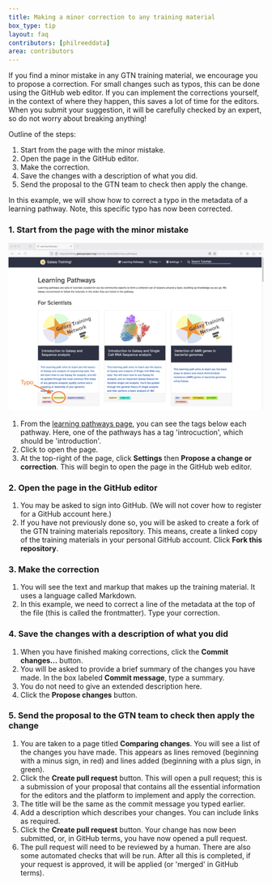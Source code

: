 ```yaml
---
title: Making a minor correction to any training material
box_type: tip
layout: faq
contributors: [philreeddata]
area: contributors
---
```


If you find a minor mistake in any GTN training material, we encourage you to propose a correction. For small changes such as typos, this can be done using the GitHub web editor. If you can implement the corrections yourself, in the context of where they happen, this saves a lot of time for the editors.  When you submit your suggestion, it will be carefully checked by an expert, so do not worry about breaking anything! 

Outline of the steps:

1. Start from the page with the minor mistake.  
2. Open the page in the GitHub editor.  
3. Make the correction.  
4. Save the changes with a description of what you did.  
5. Send the proposal to the GTN team to check then apply the change.

In this example, we will show how to correct a typo in the metadata of a learning pathway. Note, this specific typo has now been corrected.

### 1. Start from the page with the minor mistake

![A page with a typo](images/minor-fix-01.png)

1. From the [learning pathways page](/learning-pathways), you can see the tags below each pathway. Here, one of the pathways has a tag 'introcuction', which should be 'introduction'. 
2. Click to open the page.
3. At the top-right of the page, click **Settings** then **Propose a change or correction**. This will begin to open the page in the GitHub web editor.

### 2. Open the page in the GitHub editor  

1. You may be asked to sign into GitHub. (We will not cover how to register for a GitHub account here.)
2. If you have not previously done so, you will be asked to create a fork of the GTN training materials repository. This means, create a linked copy of the training materials in your personal GitHub account. Click **Fork this repository**.

### 3. Make the correction  

1. You will see the text and markup that makes up the training material. It uses a language called Markdown. 
2. In this example, we need to correct a line of the metadata at the top of the file (this is called the frontmatter). Type your correction.

### 4. Save the changes with a description of what you did

1. When you have finished making corrections, click the **Commit changes...** button. 
2. You will be asked to provide a brief summary of the changes you have made. In the box labeled **Commit message**, type a summary. 
3. You do not need to give an extended description here.
4. Click the **Propose changes** button.

### 5. Send the proposal to the GTN team to check then apply the change

1. You are taken to a page titled **Comparing changes**. You will see a list of the changes you have made. This appears as lines removed (beginning with a minus sign, in red) and lines added (beginning with a plus sign, in green).
2. Click the **Create pull request** button. This will open a pull request; this is a submission of your proposal that contains all the essential information for the editors and the platform to implement and apply the correction.
3. The title will be the same as the commit message you typed earlier.
4. Add a description which describes your changes. You can include links as required.
5. Click the **Create pull request** button. Your change has now been submitted, or, in GitHub terms, you have now opened a pull request. 
6. The pull request will need to be reviewed by a human. There are also some automated checks that will be run. After all this is completed, if your request is approved, it will be applied (or 'merged' in GitHub terms). 